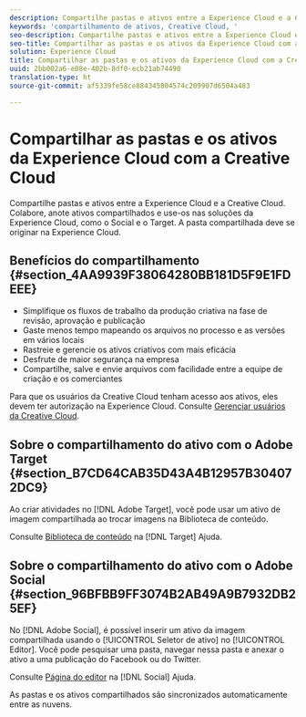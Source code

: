 ```yaml
---
description: Compartilhe pastas e ativos entre a Experience Cloud e a Creative Cloud. Colabore, anote ativos compartilhados e use-os nas soluções da Experience Cloud, como o Social e o Target. A pasta compartilhada deve se originar na Experience Cloud.
keywords: 'compartilhamento de ativos, Creative Cloud, '
seo-description: Compartilhe pastas e ativos entre a Experience Cloud e a Creative Cloud. Colabore, anote ativos compartilhados e use-os nas soluções da Experience Cloud, como o Social e o Target. A pasta compartilhada deve se originar na Experience Cloud.
seo-title: Compartilhar as pastas e os ativos da Experience Cloud com a Creative Cloud
solution: Experience Cloud
title: Compartilhar as pastas e os ativos da Experience Cloud com a Creative Cloud
uuid: 2bb002a6-e08e-402b-8df0-ecb21ab74490
translation-type: ht
source-git-commit: af5339fe58ce884345804574c209907d6504a483

---
```



# Compartilhar as pastas e os ativos da Experience Cloud com a Creative Cloud

Compartilhe pastas e ativos entre a Experience Cloud e a Creative Cloud. Colabore, anote ativos compartilhados e use-os nas soluções da Experience Cloud, como o Social e o Target. A pasta compartilhada deve se originar na Experience Cloud.

## Benefícios do compartilhamento {#section_4AA9939F38064280BB181D5F9E1FDEEE}

* Simplifique os fluxos de trabalho da produção criativa na fase de revisão, aprovação e publicação
* Gaste menos tempo mapeando os arquivos no processo e as versões em vários locais
* Rastreie e gerencie os ativos criativos com mais eficácia
* Desfrute de maior segurança na empresa
* Compartilhe, salve e envie arquivos com facilidade entre a equipe de criação e os comerciantes

Para que os usuários da Creative Cloud tenham acesso aos ativos, eles devem ter autorização na Experience Cloud. Consulte [Gerenciar usuários da Creative Cloud](../experience-cloud-assets/t-admin-add-cc-user.md#task_F36D4F1D49B44F09A54F7371810D2752).

## Sobre o compartilhamento do ativo com o Adobe Target {#section_B7CD64CAB35D43A4B12957B304072DC9}

Ao criar atividades no [!DNL Adobe Target], você pode usar um ativo de imagem compartilhada ao trocar imagens na Biblioteca de conteúdo.

Consulte [Biblioteca de conteúdo](https://marketing.adobe.com/resources/help/pt_BR/target/target/?f=c_manage_content) na [!DNL Target] Ajuda.

## Sobre o compartilhamento do ativo com o Adobe Social {#section_96BFBB9FF3074B2AB49A9B7932DB25EF}

No [!DNL Adobe Social], é possível inserir um ativo da imagem compartilhada usando o [!UICONTROL Seletor de ativo] no [!UICONTROL Editor]. Você pode pesquisar uma pasta, navegar nessa pasta e anexar o ativo a uma publicação do Facebook ou do Twitter.

Consulte [Página do editor](https://marketing.adobe.com/resources/help/pt_BR/social/?f=c_pub_publisher) na [!DNL Social] Ajuda.

As pastas e os ativos compartilhados são sincronizados automaticamente entre as nuvens.

